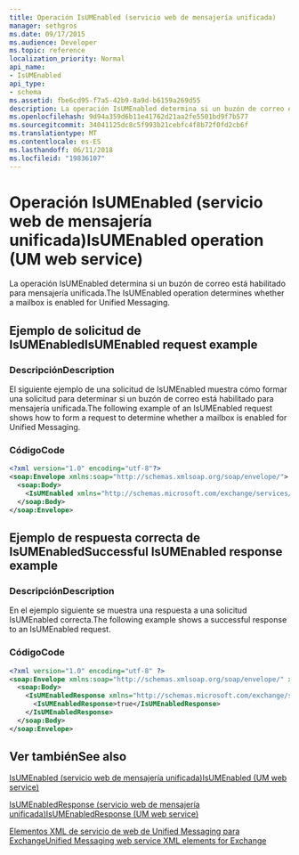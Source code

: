 ```yaml
---
title: Operación IsUMEnabled (servicio web de mensajería unificada)
manager: sethgros
ms.date: 09/17/2015
ms.audience: Developer
ms.topic: reference
localization_priority: Normal
api_name:
- IsUMEnabled
api_type:
- schema
ms.assetid: fbe6cd95-f7a5-42b9-8a9d-b6159a269d55
description: La operación IsUMEnabled determina si un buzón de correo está habilitado para mensajería unificada.
ms.openlocfilehash: 9d94a359d6b11e41762d21aa2fe5501bd9f7b577
ms.sourcegitcommit: 34041125dc8c5f993b21cebfc4f8b72f0fd2cb6f
ms.translationtype: MT
ms.contentlocale: es-ES
ms.lasthandoff: 06/11/2018
ms.locfileid: "19836107"
---
```

# <a name="isumenabled-operation-um-web-service"></a><span data-ttu-id="4812e-103">Operación IsUMEnabled (servicio web de mensajería unificada)</span><span class="sxs-lookup"><span data-stu-id="4812e-103">IsUMEnabled operation (UM web service)</span></span>

<span data-ttu-id="4812e-104">La operación IsUMEnabled determina si un buzón de correo está habilitado para mensajería unificada.</span><span class="sxs-lookup"><span data-stu-id="4812e-104">The IsUMEnabled operation determines whether a mailbox is enabled for Unified Messaging.</span></span>
  
## <a name="isumenabled-request-example"></a><span data-ttu-id="4812e-105">Ejemplo de solicitud de IsUMEnabled</span><span class="sxs-lookup"><span data-stu-id="4812e-105">IsUMEnabled request example</span></span>

### <a name="description"></a><span data-ttu-id="4812e-106">Descripción</span><span class="sxs-lookup"><span data-stu-id="4812e-106">Description</span></span>

<span data-ttu-id="4812e-107">El siguiente ejemplo de una solicitud de IsUMEnabled muestra cómo formar una solicitud para determinar si un buzón de correo está habilitado para mensajería unificada.</span><span class="sxs-lookup"><span data-stu-id="4812e-107">The following example of an IsUMEnabled request shows how to form a request to determine whether a mailbox is enabled for Unified Messaging.</span></span>
  
### <a name="code"></a><span data-ttu-id="4812e-108">Código</span><span class="sxs-lookup"><span data-stu-id="4812e-108">Code</span></span>

```XML
<?xml version="1.0" encoding="utf-8"?>
<soap:Envelope xmlns:soap="http://schemas.xmlsoap.org/soap/envelope/">
  <soap:Body>
    <IsUMEnabled xmlns="http://schemas.microsoft.com/exchange/services/2006/messages" />
  </soap:Body>
</soap:Envelope>
```

## <a name="successful-isumenabled-response-example"></a><span data-ttu-id="4812e-109">Ejemplo de respuesta correcta de IsUMEnabled</span><span class="sxs-lookup"><span data-stu-id="4812e-109">Successful IsUMEnabled response example</span></span>

### <a name="description"></a><span data-ttu-id="4812e-110">Descripción</span><span class="sxs-lookup"><span data-stu-id="4812e-110">Description</span></span>

<span data-ttu-id="4812e-111">En el ejemplo siguiente se muestra una respuesta a una solicitud IsUMEnabled correcta.</span><span class="sxs-lookup"><span data-stu-id="4812e-111">The following example shows a successful response to an IsUMEnabled request.</span></span>
  
### <a name="code"></a><span data-ttu-id="4812e-112">Código</span><span class="sxs-lookup"><span data-stu-id="4812e-112">Code</span></span>

```XML
<?xml version="1.0" encoding="utf-8" ?>
<soap:Envelope xmlns:soap="http://schemas.xmlsoap.org/soap/envelope/" xmlns:xsi="http://www.w3.org/2001/XMLSchema-instance" xmlns:xsd="http://www.w3.org/2001/XMLSchema">
  <soap:Body>
    <IsUMEnabledResponse xmlns="http://schemas.microsoft.com/exchange/services/2006/messages">
      <IsUMEnabledResponse>true</IsUMEnabledResponse> 
    </IsUMEnabledResponse>
  </soap:Body>
</soap:Envelope>
```

## <a name="see-also"></a><span data-ttu-id="4812e-113">Ver también</span><span class="sxs-lookup"><span data-stu-id="4812e-113">See also</span></span>



[<span data-ttu-id="4812e-114">IsUMEnabled (servicio web de mensajería unificada)</span><span class="sxs-lookup"><span data-stu-id="4812e-114">IsUMEnabled (UM web service)</span></span>](isumenabled-um-web-service.md)
  
[<span data-ttu-id="4812e-115">IsUMEnabledResponse (servicio web de mensajería unificada)</span><span class="sxs-lookup"><span data-stu-id="4812e-115">IsUMEnabledResponse (UM web service)</span></span>](isumenabledresponse-um-web-service.md)


[<span data-ttu-id="4812e-116">Elementos XML de servicio de web de Unified Messaging para Exchange</span><span class="sxs-lookup"><span data-stu-id="4812e-116">Unified Messaging web service XML elements for Exchange</span></span>](unified-messaging-web-service-xml-elements-for-exchange.md)

